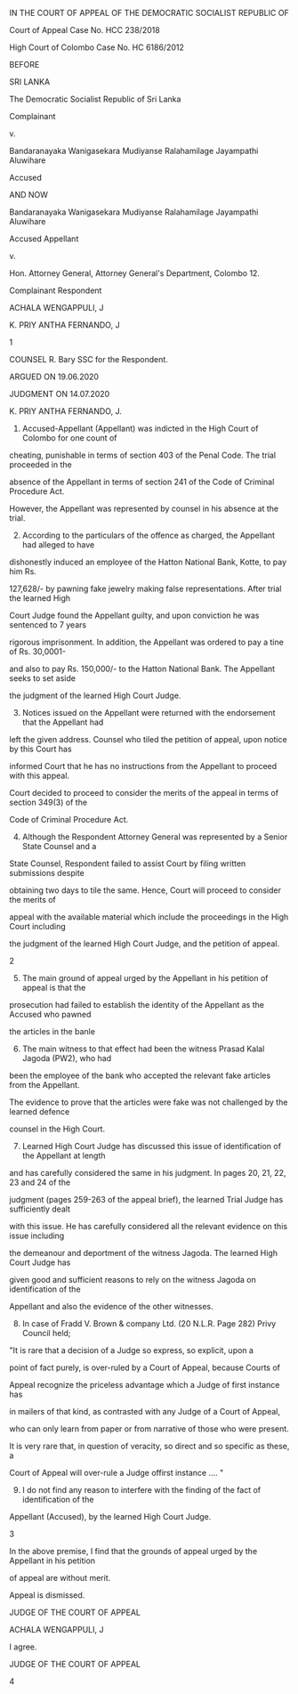 IN THE COURT OF APPEAL OF THE DEMOCRATIC SOCIALIST REPUBLIC OF

Court of Appeal Case No. HCC 238/2018

High Court of Colombo Case No. HC 6186/2012

BEFORE

SRI LANKA

The Democratic Socialist Republic of Sri Lanka

Complainant

v.

Bandaranayaka Wanigasekara Mudiyanse Ralahamilage Jayampathi Aluwihare

Accused

AND NOW

Bandaranayaka Wanigasekara Mudiyanse Ralahamilage Jayampathi Aluwihare

Accused Appellant

v.

Hon. Attorney General, Attorney General's Department, Colombo 12.

Complainant Respondent

ACHALA WENGAPPULI, J

K. PRIY ANTHA FERNANDO, J

1

COUNSEL R. Bary SSC for the Respondent.

ARGUED ON 19.06.2020

JUDGMENT ON 14.07.2020

K. PRIY ANTHA FERNANDO, J.

01. Accused-Appellant (Appellant) was indicted in the High Court of Colombo for one count of

cheating, punishable in terms of section 403 of the Penal Code. The trial proceeded in the

absence of the Appellant in terms of section 241 of the Code of Criminal Procedure Act.

However, the Appellant was represented by counsel in his absence at the trial.

02. According to the particulars of the offence as charged, the Appellant had alleged to have

dishonestly induced an employee of the Hatton National Bank, Kotte, to pay him Rs.

127,628/- by pawning fake jewelry making false representations. After trial the learned High

Court Judge found the Appellant guilty, and upon conviction he was sentenced to 7 years

rigorous imprisonment. In addition, the Appellant was ordered to pay a tine of Rs. 30,0001-

and also to pay Rs. 150,000/- to the Hatton National Bank. The Appellant seeks to set aside

the judgment of the learned High Court Judge.

03. Notices issued on the Appellant were returned with the endorsement that the Appellant had

left the given address. Counsel who tiled the petition of appeal, upon notice by this Court has

informed Court that he has no instructions from the Appellant to proceed with this appeal.

Court decided to proceed to consider the merits of the appeal in terms of section 349(3) of the

Code of Criminal Procedure Act.

04. Although the Respondent Attorney General was represented by a Senior State Counsel and a

State Counsel, Respondent failed to assist Court by filing written submissions despite

obtaining two days to tile the same. Hence, Court will proceed to consider the merits of

appeal with the available material which include the proceedings in the High Court including

the judgment of the learned High Court Judge, and the petition of appeal.

2

05. The main ground of appeal urged by the Appellant in his petition of appeal is that the

prosecution had failed to establish the identity of the Appellant as the Accused who pawned

the articles in the banle

06. The main witness to that effect had been the witness Prasad Kalal Jagoda (PW2), who had

been the employee of the bank who accepted the relevant fake articles from the Appellant.

The evidence to prove that the articles were fake was not challenged by the learned defence

counsel in the High Court.

07. Learned High Court Judge has discussed this issue of identification of the Appellant at length

and has carefully considered the same in his judgment. In pages 20, 21, 22, 23 and 24 of the

judgment (pages 259-263 of the appeal brief), the learned Trial Judge has sufficiently dealt

with this issue. He has carefully considered all the relevant evidence on this issue including

the demeanour and deportment of the witness Jagoda. The learned High Court Judge has

given good and sufficient reasons to rely on the witness Jagoda on identification of the

Appellant and also the evidence of the other witnesses.

08. In case of Fradd V. Brown & company Ltd. (20 N.L.R. Page 282) Privy Council held;

"It is rare that a decision of a Judge so express, so explicit, upon a

point of fact purely, is over-ruled by a Court of Appeal, because Courts of

Appeal recognize the priceless advantage which a Judge of first instance has

in mailers of that kind, as contrasted with any Judge of a Court of Appeal,

who can only learn from paper or from narrative of those who were present.

It is very rare that, in question of veracity, so direct and so specific as these, a

Court of Appeal will over-rule a Judge offirst instance .... "

09. I do not find any reason to interfere with the finding of the fact of identification of the

Appellant (Accused), by the learned High Court Judge.

3

In the above premise, I find that the grounds of appeal urged by the Appellant in his petition

of appeal are without merit.

Appeal is dismissed.

JUDGE OF THE COURT OF APPEAL

ACHALA WENGAPPULI, J

I agree.

JUDGE OF THE COURT OF APPEAL

4
